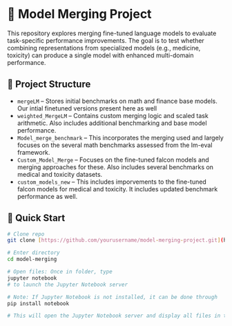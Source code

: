 # 🧠 Model Merging Project

This repository explores merging fine-tuned language models to evaluate task-specific performance improvements. The goal is to test whether combining representations from specialized models (e.g., medicine, toxicity) can produce a single model with enhanced multi-domain performance.

## 📁 Project Structure

- `mergeLM` – Stores initial benchmarks on math and finance base models. Our intial finetuned versions present here as well
- `weighted_MergeLM` – Contains custom merging logic and scaled task arithmetic. Also includes additional benchmarking and base model performance.
- `Model_merge_benchmark` – This incorporates the merging used and largely focuses on the several math benchmarks assessed from the lm-eval framework.
- `Custom_Model_Merge` – Focuses on the fine-tuned falcon models and merging approaches for these. Also includes several benchmarks on medical and toxicity datasets.
- `custom_models_new` – This includes imporvements to the fine-tuned falcon models for medical and toxicity. It includes updated benchmark performance as well.

## 🚀 Quick Start

```bash
# Clone repo
git clone [https://github.com/yourusername/model-merging-project.git](https://github.com/Shardul2003/model-merging.git)

# Enter directory
cd model-merging

# Open files: Once in folder, type
jupyter notebook
# to launch the Jupyter Notebook server

# Note: If Jupyter Notebook is not installed, it can be done through
pip install notebook

# This will open the Jupyter Notebook server and display all files in the current directory, from where they can be accessed
